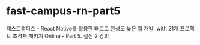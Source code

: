 # fast-campus-rn-part5
패스트캠퍼스 - React Native를 활용한 빠르고 완성도 높은 앱 개발  with 21개 프로젝트 초격차 패키지 Online - Part 5. 실전 2 강의
